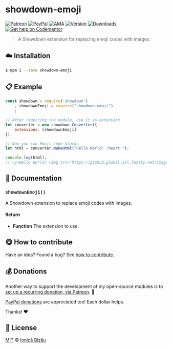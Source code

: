 
# showdown-emoji

 [![Patreon](https://img.shields.io/badge/Support%20me%20on-Patreon-%23e6461a.svg)][patreon] [![PayPal](https://img.shields.io/badge/%24-paypal-f39c12.svg)][paypal-donations] [![AMA](https://img.shields.io/badge/ask%20me-anything-1abc9c.svg)](https://github.com/IonicaBizau/ama) [![Version](https://img.shields.io/npm/v/showdown-emoji.svg)](https://www.npmjs.com/package/showdown-emoji) [![Downloads](https://img.shields.io/npm/dt/showdown-emoji.svg)](https://www.npmjs.com/package/showdown-emoji) [![Get help on Codementor](https://cdn.codementor.io/badges/get_help_github.svg)](https://www.codementor.io/johnnyb?utm_source=github&utm_medium=button&utm_term=johnnyb&utm_campaign=github)

> A Showdown extension for replacing emoji codes with images.

## :cloud: Installation

```sh
$ npm i --save showdown-emoji
```


## :clipboard: Example



```js
const showdown = require('showdown')
    , showdownEmoji = require("showdown-emoji")
    ;

// After requiring the module, use it as extension
let converter = new showdown.Converter({
    extensions: [showdownEmoji]
});

// Now you can Emoji code blocks
let html = converter.makeHtml("Hello World! :heart:");

console.log(html);
// <p>Hello World! <img src="https://github.global.ssl.fastly.net/images/icons/emoji/heart.png?v5" alt=":heart:" title=":heart:" class="emoji-img emoji"</p>
```

## :memo: Documentation


### `showdownEmoji()`
A Showdown extension to replace emoji codes with images.

#### Return
- **Function** The extension to use.



## :yum: How to contribute
Have an idea? Found a bug? See [how to contribute][contributing].


## :moneybag: Donations

Another way to support the development of my open-source modules is
to [set up a recurring donation, via Patreon][patreon]. :rocket:

[PayPal donations][paypal-donations] are appreciated too! Each dollar helps.

Thanks! :heart:


## :scroll: License

[MIT][license] © [Ionică Bizău][website]

[patreon]: https://www.patreon.com/ionicabizau
[paypal-donations]: https://www.paypal.com/cgi-bin/webscr?cmd=_s-xclick&hosted_button_id=RVXDDLKKLQRJW
[donate-now]: http://i.imgur.com/6cMbHOC.png


[license]: http://showalicense.com/?fullname=Ionic%C4%83%20Biz%C4%83u%20%3Cbizauionica%40gmail.com%3E%20(http%3A%2F%2Fionicabizau.net)&year=2016#license-mit

[website]: http://ionicabizau.net
[contributing]: /CONTRIBUTING.md
[docs]: /DOCUMENTATION.md
